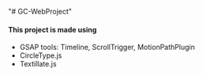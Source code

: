 "# GC-WebProject"

#### This project is made using 
 - GSAP tools: Timeline, ScrollTrigger, MotionPathPlugin
 - CircleType.js
 - Textillate.js
